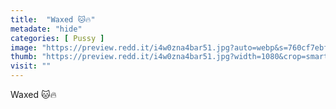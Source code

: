 ```yaml
---
title:  "Waxed 🐱🔥"
metadate: "hide"
categories: [ Pussy ]
image: "https://preview.redd.it/i4w0zna4bar51.jpg?auto=webp&s=760cf7ebfd207b8425823d175416e142e401dc97"
thumb: "https://preview.redd.it/i4w0zna4bar51.jpg?width=1080&crop=smart&auto=webp&s=d42220871e6532c16947fa84c0d1e8ad768f14bd"
visit: ""
---
```

Waxed 🐱🔥
